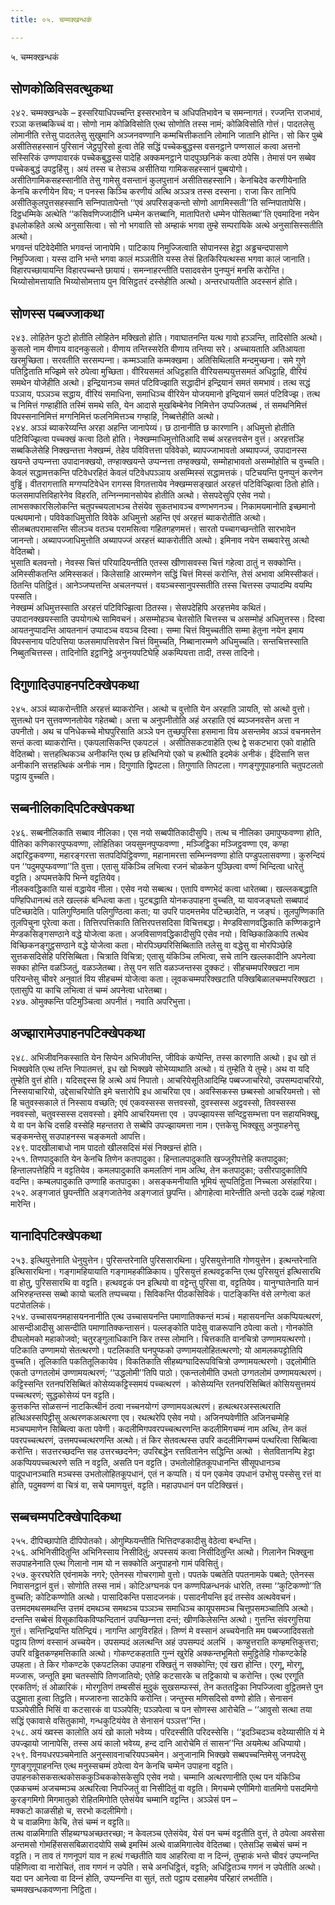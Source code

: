 ```yaml
---
title: ०५. चम्मक्खन्धकं

---
```

५. चम्मक्खन्धकं  


## सोणकोळिविसवत्थुकथा

२४२. चम्मक्खन्धके – इस्सरियाधिपच्‍चन्ति इस्सरभावेन च अधिपतिभावेन च समन्‍नागतं। रज्‍जन्ति राजभावं, रञ्‍ञा कत्तब्बकिच्‍चं वा। सोणो नाम कोळिविसोति एत्थ सोणोति तस्स नामं; कोळिविसोति गोत्तं। पादतलेसु लोमानीति रत्तेसु पादतलेसु सुखुमानि अञ्‍जनवण्णानि कम्मचित्तीकतानि लोमानि जातानि होन्ति। सो किर पुब्बे असीतिसहस्सानं पुरिसानं जेट्ठपुरिसो हुत्वा तेहि सद्धिं पच्‍चेकबुद्धस्स वसनट्ठाने पण्णसालं कत्वा अत्तनो सस्सिरिकं उण्णपावारकं पच्‍चेकबुद्धस्स पादेहि अक्‍कमनट्ठाने पादपुञ्छनिकं कत्वा ठपेसि। तेमासं पन सब्बेव पच्‍चेकबुद्धं उपट्ठहिंसु। अयं तस्स च तेसञ्‍च असीतिया गामिकसहस्सानं पुब्बयोगो।  
असीतिगामिकसहस्सानीति तेसु गामेसु वसन्तानं कुलपुत्तानं असीतिसहस्सानि। केनचिदेव करणीयेनाति केनचि करणीयेन विय; न पनस्स किञ्‍चि करणीयं अत्थि अञ्‍ञत्र तस्स दस्सना। राजा किर तानिपि असीतिकुलपुत्तसहस्सानि सन्‍निपातापेन्तो ‘‘एवं अपरिसङ्कन्तो सोणो आगमिस्सती’’ति सन्‍निपातापेसि। दिट्ठधम्मिके अत्थेति ‘‘कसिवणिज्‍जादीनि धम्मेन कत्तब्बानि, मातापितरो धम्मेन पोसितब्बा’’ति एवमादिना नयेन इधलोकहिते अत्थे अनुसासित्वा। सो नो भगवाति सो अम्हाकं भगवा तुम्हे सम्परायिके अत्थे अनुसासिस्सतीति अत्थो।  
भगवन्तं पटिवेदेमीति भगवन्तं जानापेमि। पाटिकाय निमुज्‍जित्वाति सोपानस्स हेट्ठा अड्ढचन्दपासाणे निमुज्‍जित्वा। यस्स दानि भन्ते भगवा कालं मञ्‍ञतीति यस्स तेसं हितकिरियत्थस्स भगवा कालं जानाति। विहारपच्छायायन्ति विहारपच्‍चन्ते छायायं। समन्‍नाहरन्तीति पसादवसेन पुनप्पुनं मनसि करोन्ति। भिय्योसोमत्तायाति भिय्योसोमत्ताय पुन विसिट्ठतरं दस्सेहीति अत्थो। अन्तरधायतीति अदस्सनं होति।  


## सोणस्स पब्बज्‍जाकथा

२४३. लोहितेन फुटो होतीति लोहितेन मक्खितो होति। गवाघातनन्ति यत्थ गावो हञ्‍ञन्ति, तादिसोति अत्थो। कुसलो नाम वीणाय वादनकुसलो। वीणाय तन्तिस्सरेति वीणाय तन्तिया सरे। अच्‍चायताति अतिआयता खरमुच्छिता। सरवतीति सरसम्पन्‍ना। कम्मञ्‍ञाति कम्मक्खमा। अतिसिथिलाति मन्दमुच्छना। समे गुणे पतिट्ठिताति मज्झिमे सरे ठपेत्वा मुच्छिता। वीरियसमतं अधिट्ठहाति वीरियसम्पयुत्तसमतं अधिट्ठाहि, वीरियं समथेन योजेहीति अत्थो। इन्द्रियानञ्‍च समतं पटिविज्झाति सद्धादीनं इन्द्रियानं समतं समभावं। तत्थ सद्धं पञ्‍ञाय, पञ्‍ञञ्‍च सद्धाय, वीरियं समाधिना, समाधिञ्‍च वीरियेन योजयमानो इन्द्रियानं समतं पटिविज्झ। तत्थ च निमित्तं गण्हाहीति तस्मिं समथे सति, येन आदासे मुखबिम्बेनेव निमित्तेन उप्पज्‍जितब्बं , तं समथनिमित्तं विपस्सनानिमित्तं मग्गनिमित्तं फलनिमित्तञ्‍च गण्हाहि, निब्बत्तेहीति अत्थो।  
२४४. अञ्‍ञं ब्याकरेय्यन्ति अरहा अहन्ति जानापेय्यं। छ ठानानीति छ कारणानि। अधिमुत्तो होतीति पटिविज्झित्वा पच्‍चक्खं कत्वा ठितो होति। नेक्खम्माधिमुत्तोतिआदि सब्बं अरहत्तवसेन वुत्तं। अरहत्तञ्हि सब्बकिलेसेहि निक्खन्तत्ता नेक्खम्मं, तेहेव पविवित्तत्ता पविवेको, ब्यापज्‍जाभावतो अब्यापज्‍जं, उपादानस्स खयन्ते उप्पन्‍नत्ता उपादानक्खयो, तण्हाक्खयन्ते उप्पन्‍नत्ता तण्हक्खयो, सम्मोहाभावतो असम्मोहोति च वुच्‍चति।  
केवलं सद्धामत्तकन्ति पटिवेधरहितं केवलं पटिवेधपञ्‍ञाय असम्मिस्सं सद्धामत्तकं। पटिचयन्ति पुनप्पुनं करणेन वुड्ढिं। वीतरागत्ताति मग्गप्पटिवेधेन रागस्स विगतत्तायेव नेक्खम्मसङ्खातं अरहत्तं पटिविज्झित्वा ठितो होति। फलसमापत्तिविहारेनेव विहरति, तन्‍निन्‍नमानसोयेव होतीति अत्थो। सेसपदेसुपि एसेव नयो।  
लाभसक्‍कारसिलोकन्ति चतुपच्‍चयलाभञ्‍च तेसंयेव सुकतभावञ्‍च वण्णभणनञ्‍च। निकामयमानोति इच्छमानो पत्थयमानो। पविवेकाधिमुत्तोति विवेके अधिमुत्तो अहन्ति एवं अरहत्तं ब्याकरोतीति अत्थो।  
सीलब्बतपरामासन्ति सीलञ्‍च वतञ्‍च परामसित्वा गहितगहणमत्तं। सारतो पच्‍चागच्छन्तोति सारभावेन जानन्तो। अब्यापज्‍जाधिमुत्तोति अब्यापज्‍जं अरहत्तं ब्याकरोतीति अत्थो। इमिनाव नयेन सब्बवारेसु अत्थो वेदितब्बो।  
भुसाति बलवन्तो। नेवस्स चित्तं परियादियन्तीति एतस्स खीणासवस्स चित्तं गहेत्वा ठातुं न सक्‍कोन्ति। अमिस्सीकतन्ति अमिस्सकतं। किलेसाहि आरम्मणेन सद्धिं चित्तं मिस्सं करोन्ति, तेसं अभावा अमिस्सीकतं। ठितन्ति पतिट्ठितं। आनेञ्‍जप्पत्तन्ति अचलनप्पत्तं। वयञ्‍चस्सानुपस्सतीति तस्स चित्तस्स उप्पादम्पि वयम्पि पस्सति।  
नेक्खम्मं अधिमुत्तस्साति अरहत्तं पटिविज्झित्वा ठितस्स। सेसपदेहिपि अरहत्तमेव कथितं। उपादानक्खयस्साति उपयोगत्थे सामिवचनं। असम्मोहञ्‍च चेतसोति चित्तस्स च असम्मोहं अधिमुत्तस्स। दिस्वा आयतनुप्पादन्ति आयतनानं उप्पादञ्‍च वयञ्‍च दिस्वा। सम्मा चित्तं विमुच्‍चतीति सम्मा हेतुना नयेन इमाय विपस्सनाय पटिपत्तिया फलसमापत्तिवसेन चित्तं विमुच्‍चति, निब्बानारम्मणे अधिमुच्‍चति। सन्तचित्तस्साति निब्बुतचित्तस्स। तादिनोति इट्ठानिट्ठे अनुनयपटिघेहि अकम्पियत्ता तादी, तस्स तादिनो।  


## दिगुणादिउपाहनपटिक्खेपकथा

२४५. अञ्‍ञं ब्याकरोन्तीति अरहत्तं ब्याकरोन्ति। अत्थो च वुत्तोति येन अरहाति ञायति, सो अत्थो वुत्तो। सुत्तत्थो पन सुत्तवण्णनतोयेव गहेतब्बो। अत्ता च अनुपनीतोति अहं अरहाति एवं ब्यञ्‍जनवसेन अत्ता न उपनीतो। अथ च पनिधेकच्‍चे मोघपुरिसाति अञ्‍ञे पन तुच्छपुरिसा हसमाना विय असन्तमेव अञ्‍ञं वचनमत्तेन सन्तं कत्वा ब्याकरोन्ति। एकपलासिकन्ति एकपटलं । असीतिसकटवाहेति एत्थ द्वे सकटभारा एको वाहोति वेदितब्बो। सत्तहत्थिकञ्‍च अनीकन्ति एत्थ छ हत्थिनियो एको च हत्थीति इदमेकं अनीकं। ईदिसानि सत्त अनीकानि सत्तहत्थिकं अनीकं नाम। दिगुणाति द्विपटला। तिगुणाति तिपटला। गणङ्गुणूपाहनाति चतुपटलतो पट्ठाय वुच्‍चति।  


## सब्बनीलिकादिपटिक्खेपकथा

२४६. सब्बनीलिकाति सब्बाव नीलिका। एस नयो सब्बपीतिकादीसुपि। तत्थ च नीलिका उमापुप्फवण्णा होति, पीतिका कणिकारपुप्फवण्णा, लोहितिका जयसुमनपुप्फवण्णा , मञ्‍जिट्ठिका मञ्‍जिट्ठवण्णा एव, कण्हा अद्दारिट्ठकवण्णा, महारङ्गरत्ता सतपदिपिट्ठिवण्णा, महानामरत्ता सम्भिन्‍नवण्णा होति पण्डुपलासवण्णा। कुरुन्दियं पन ‘‘पदुमपुप्फवण्णा’’ति वुत्ता। एतासु यंकिञ्‍चि लभित्वा रजनं चोळकेन पुञ्छित्वा वण्णं भिन्दित्वा धारेतुं वट्टति। अप्पमत्तकेपि भिन्‍ने वट्टतियेव।  
नीलकवद्धिकाति यासं वद्धायेव नीला। एसेव नयो सब्बत्थ। एतापि वण्णभेदं कत्वा धारेतब्बा। खल्‍लकबद्धाति पण्हिपिधानत्थं तले खल्‍लकं बन्धित्वा कता। पुटबद्धाति योनकउपाहना वुच्‍चति, या यावजङ्घतो सब्बपादं पटिच्छादेति। पालिगुण्ठिमाति पलिगुण्ठित्वा कता; या उपरि पादमत्तमेव पटिच्छादेति, न जङ्घं। तूलपुण्णिकाति तूलपिचुना पूरेत्वा कता। तित्तिरपत्तिकाति तित्तिरपत्तसदिसा विचित्तबद्धा। मेण्डविसाणवद्धिकाति कण्णिकट्ठाने मेण्डकसिङ्गसण्ठाने वद्धे योजेत्वा कता। अजविसाणवद्धिकादीसुपि एसेव नयो। विच्छिकाळिकापि तत्थेव विच्छिकनङ्गुट्ठसण्ठाने वद्धे योजेत्वा कता। मोरपिञ्छपरिसिब्बिताति तलेसु वा वद्धेसु वा मोरपिञ्छेहि सुत्तकसदिसेहि परिसिब्बिता। चित्राति विचित्रा; एतासु यंकिञ्‍चि लभित्वा, सचे तानि खल्‍लकादीनि अपनेत्वा सक्‍का होन्ति वळञ्‍जितुं, वळञ्‍जेतब्बा। तेसु पन सति वळञ्‍जन्तस्स दुक्‍कटं। सीहचम्मपरिक्खटा नाम परियन्तेसु चीवरे अनुवातं विय सीहचम्मं योजेत्वा कता। लूवकचम्मपरिक्खटाति पक्खिबिळालचम्मपरिक्खटा । एतासुपि या काचि लभित्वा तं चम्मं अपनेत्वा धारेतब्बा।  
२४७. ओमुक्‍कन्ति पटिमुञ्‍चित्वा अपनीतं। नवाति अपरिभुत्ता।  


## अज्झारामेउपाहनपटिक्खेपकथा

२४८. अभिजीवनिकस्साति येन सिप्पेन अभिजीवन्ति, जीविकं कप्पेन्ति, तस्स कारणाति अत्थो। इध खो तं भिक्खवेति एत्थ तन्ति निपातमत्तं, इध खो भिक्खवे सोभेय्याथाति अत्थो। यं तुम्हेति ये तुम्हे। अथ वा यदि तुम्हेति वुत्तं होति। यदिसद्दस्स हि अत्थे अयं निपातो। आचरियेसूतिआदिम्हि पब्बज्‍जाचरियो, उपसम्पदाचरियो, निस्सयाचारियो, उद्देसाचरियोति इमे चत्तारोपि इध आचरिया एव। अवस्सिकस्स छब्बस्सो आचरियमत्तो। सो हि चतुवस्सकाले तं निस्साय वच्छति; एवं एकवस्सस्स सत्तवस्सो, दुवस्सस्स अट्ठवस्सो, तिवस्सस्स नववस्सो, चतुवस्सस्स दसवस्सो। इमेपि आचरियमत्ता एव । उपज्झायस्स सन्दिट्ठसम्भत्ता पन सहायभिक्खू, ये वा पन केचि दसहि वस्सेहि महन्ततरा ते सब्बेपि उपज्झायमत्ता नाम। एत्तकेसु भिक्खूसु अनुपाहनेसु चङ्कमन्तेसु सउपाहनस्स चङ्कमतो आपत्ति।  
२४९. पादखीलाबाधो नाम पादतो खीलसदिसं मंसं निक्खन्तं होति।  
२५१. तिणपादुकाति येन केनचि तिणेन कतपादुका। हिन्तालपादुकाति खज्‍जूरीपत्तेहि कतपादुका; हिन्तालपत्तेहिपि न वट्टतियेव। कमलपादुकाति कमलतिणं नाम अत्थि, तेन कतपादुका; उसीरपादुकातिपि वदन्ति। कम्बलपादुकाति उण्णाहि कतपादुका। असङ्कमनीयाति भूमियं सुप्पतिट्ठिता निच्‍चला असंहारिया।  
२५२. अङ्गजातं छुपन्तीति अङ्गजातेनेव अङ्गजातं छुपन्ति। ओगाहेत्वा मारेन्तीति अन्तो उदके दळ्हं गहेत्वा मारेन्ति।  


## यानादिपटिक्खेपकथा

२५३. इत्थियुत्तेनाति धेनुयुत्तेन। पुरिसन्तरेनाति पुरिससारथिना। पुरिसयुत्तेनाति गोणयुत्तेन। इत्थन्तरेनाति इत्थिसारथिना। गङ्गामहियायाति गङ्गामहकीळिकाय। पुरिसयुत्तं हत्थवट्टकन्ति एत्थ पुरिसयुत्तं इत्थिसारथि वा होतु, पुरिससारथि वा वट्टति। हत्थवट्टकं पन इत्थियो वा वट्टेन्तु पुरिसा वा, वट्टतियेव। यानुग्घातेनाति यानं अभिरुहन्तस्स सब्बो कायो चलति तप्पच्‍चया। सिविकन्ति पीठकसिविकं। पाटङ्किन्ति वंसे लग्गेत्वा कतं पटपोतलिकं।  
२५४. उच्‍चासयनमहासयननानीति एत्थ उच्‍चासयनन्ति पमाणातिक्‍कन्तं मञ्‍चं। महासयनन्ति अकप्पियत्थरणं, आसन्दीआदीसु आसन्दीति पमाणातिक्‍कन्तासनं। पल्‍लङ्कोति पादेसु वाळरूपानि ठपेत्वा कतो। गोनकोति दीघलोमको महाकोजवो; चतुरङ्गुलाधिकानि किर तस्स लोमानि। चित्तकाति वानचित्रो उण्णामयत्थरणो। पटिकाति उण्णामयो सेतत्थरणो। पटलिकाति घनपुप्फको उण्णामयलोहितत्थरणो; यो आमलकपट्टोतिपि वुच्‍चति। तूलिकाति पकतितूलिकायेव। विकतिकाति सीहब्यग्घादिरूपविचित्रो उण्णामयत्थरणो। उद्दलोमीति एकतो उग्गतलोमं उण्णामयत्थरणं; ‘‘उद्धलोमी’’तिपि पाठो। एकन्तलोमीति उभतो उग्गतलोमं उण्णामयत्थरणं। कट्टिस्सन्ति रतनपरिसिब्बितं कोसेय्यकट्टिस्समयं पच्‍चत्थरणं । कोसेय्यन्ति रतनपरिसिब्बितं कोसियसुत्तमयं पच्‍चत्थरणं; सुद्धकोसेय्यं पन वट्टति।  
कुत्तकन्ति सोळसन्‍नं नाटकित्थीनं ठत्वा नच्‍चनयोग्गं उण्णामयअत्थरणं। हत्थत्थरअस्सत्थराति हत्थिअस्सपिट्ठीसु अत्थरणकअत्थरणा एव। रथत्थरेपि एसेव नयो। अजिनप्पवेणीति अजिनचम्मेहि मञ्‍चप्पमाणेन सिब्बित्वा कता पवेणी। कदलीमिगपवरपच्‍चत्थरणन्ति कदलीमिगचम्मं नाम अत्थि, तेन कतं पवरपच्‍चत्थरणं, उत्तमपच्‍चत्थरणन्ति अत्थो। तं किर सेतवत्थस्स उपरि कदलीमिगचम्मं पत्थरित्वा सिब्बित्वा करोन्ति। सउत्तरच्छदन्ति सह उत्तरच्छदनेन; उपरिबद्धेन रत्तवितानेन सद्धिन्ति अत्थो । सेतवितानम्पि हेट्ठा अकप्पियपच्‍चत्थरणे सति न वट्टति, असति पन वट्टति। उभतोलोहितकूपधानन्ति सीसूपधानञ्‍च पादूपधानञ्‍चाति मञ्‍चस्स उभतोलोहितकूपधानं, एतं न कप्पति। यं पन एकमेव उपधानं उभोसु पस्सेसु रत्तं वा होति, पदुमवण्णं वा चित्रं वा, सचे पमाणयुत्तं, वट्टति। महाउपधानं पन पटिक्खित्तं।  


## सब्बचम्मपटिक्खेपादिकथा

२५५. दीपिच्छापोति दीपिपोतको। ओगुम्फियन्तीति भित्तिदण्डकादीसु वेठेत्वा बन्धन्ति।  
२५६. अभिनिसीदितुन्ति अभिनिस्साय निसीदितुं; अपस्सयं कत्वा निसीदितुन्ति अत्थो। गिलानेन भिक्खुना सउपाहनेनाति एत्थ गिलानो नाम यो न सक्‍कोति अनुपाहनो गामं पविसितुं।  
२५७. कुररघरेति एवंनामके नगरे; एतेनस्स गोचरगामो वुत्तो। पपतके पब्बतेति पपतनामके पब्बते; एतेनस्स निवासनट्ठानं वुत्तं। सोणोति तस्स नामं। कोटिअग्घनकं पन कण्णपिळन्धनकं धारेति, तस्मा ‘‘कुटिकण्णो’’ति वुच्‍चति; कोटिकण्णोति अत्थो। पासादिकन्ति पसादजनकं। पसादनीयन्ति इदं तस्सेव अत्थवेवचनं। उत्तमदमथसमथन्ति उत्तमं दमथञ्‍च समथञ्‍च पञ्‍ञञ्‍च समाधिञ्‍च कायूपसमञ्‍च चित्तूपसमञ्‍चातिपि अत्थो। दन्तन्ति सब्बेसं विसूकायिकविप्फन्दितानं उपच्छिन्‍नत्ता दन्तं; खीणकिलेसन्ति अत्थो। गुत्तन्ति संवरगुत्तिया गुत्तं। सन्तिन्द्रियन्ति यतिन्द्रियं। नागन्ति आगुविरहितं। तिण्णं मे वस्सानं अच्‍चयेनाति मम पब्बज्‍जादिवसतो पट्ठाय तिण्णं वस्सानं अच्‍चयेन। उपसम्पदं अलत्थन्ति अहं उपसम्पदं अलभिं । कण्हुत्तराति कण्हमत्तिकुत्तरा; उपरि वड्ढितकण्हमत्तिकाति अत्थो। गोकण्टकहताति गुन्‍नं खुरेहि अक्‍कन्तभूमितो समुट्ठितेहि गोकण्टकेहि उपहता। ते किर गोकण्टके एकपटलिका उपाहना रक्खितुं न सक्‍कोन्ति; एवं खरा होन्ति। एरगू, मोरगू, मज्‍जारू, जन्तूति इमा चतस्सोपि तिणजातियो; एतेहि कटसारके च तट्टिकायो च करोन्ति। एत्थ एरगूति एरकतिणं; तं ओळारिकं। मोरगूतिणं तम्बसीसं मुदुकं सुखसम्फस्सं, तेन कततट्टिका निपज्‍जित्वा वुट्ठितमत्ते पुन उद्धुमाता हुत्वा तिट्ठति। मज्‍जारुना साटकेपि करोन्ति। जन्तुस्स मणिसदिसो वण्णो होति। सेनासनं पञ्‍ञपेसीति भिसिं वा कटसारकं वा पञ्‍ञपेसि; पञ्‍ञपेत्वा च पन सोणस्स आरोचेति – ‘‘आवुसो सत्था तया सद्धिं एकावासे वसितुकामो, गन्धकुटियंयेव ते सेनासनं पञ्‍ञत्त’’न्ति।  
२५८. अयं ख्वस्स कालोति अयं खो कालो भवेय्य। परिदस्सीति परिदस्सेसि। ‘‘इदञ्‍चिदञ्‍च वदेय्यासीति यं मे उपज्झायो जानापेसि, तस्स अयं कालो भवेय्य, हन्द दानि आरोचेमि तं सासन’’न्ति अयमेत्थ अधिप्पायो।  
२५९. विनयधरपञ्‍चमेनाति अनुस्सावनाचरियपञ्‍चमेन। अनुजानामि भिक्खवे सब्बपच्‍चन्तिमेसु जनपदेसु गुणङ्गुणूपाहनन्ति एत्थ मनुस्सचम्मं ठपेत्वा येन केनचि चम्मेन उपाहना वट्टति। उपाहनकोसकसत्थकोसककुञ्‍चिककोसकेसुपि एसेव नयो। चम्मानि अत्थरणानीति एत्थ पन यंकिञ्‍चि एळकचम्मं अजचम्मञ्‍च अत्थरित्वा निपज्‍जितुं वा निसीदितुं वा वट्टति। मिगचम्मे एणीमिगो वातमिगो पसदमिगो कुरङ्गमिगो मिगमातुको रोहितमिगोति एतेसंयेव चम्मानि वट्टन्ति। अञ्‍ञेसं पन –  
मक्‍कटो काळसीहो च, सरभो कदलीमिगो।  
ये च वाळमिगा केचि, तेसं चम्मं न वट्टति॥  
तत्थ वाळमिगाति सीहब्यग्घअच्छतरच्छा; न केवलञ्‍च एतेसंयेव, येसं पन चम्मं वट्टतीति वुत्तं, ते ठपेत्वा अवसेसा अन्तमसो गोमहिंसससबिळारादयोपि सब्बे इमस्मिं अत्थे वाळमिगात्वेव वेदितब्बा। एतेसञ्हि सब्बेसं चम्मं न वट्टति। न ताव तं गणनूपगं याव न हत्थं गच्छतीति याव आहरित्वा वा न दिन्‍नं, तुम्हाकं भन्ते चीवरं उप्पन्‍नन्ति पहिणित्वा वा नारोचितं, ताव गणनं न उपेति। सचे अनधिट्ठितं, वट्टति; अधिट्ठितञ्‍च गणनं न उपेतीति अत्थो। यदा पन आनेत्वा वा दिन्‍नं होति, उप्पन्‍नन्ति वा सुतं, ततो पट्ठाय दसाहमेव परिहारं लभतीति।  
चम्मक्खन्धकवण्णना निट्ठिता।  
